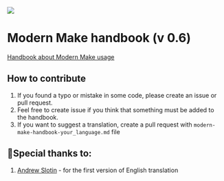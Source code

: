 ![](https://imgur.com/OubxVn4.png)

# Modern Make handbook (v 0.6)
[Handbook about Modern Make usage](http://makefile.site)

## How to contribute

1. If you found a typo or mistake in some code, please create an issue or pull request.
2. Feel free to create issue if you think that something must be added to the handbook.
3. If you want to suggest a translation, create a pull request with `modern-make-handbook-your_language.md` file

## 🎉Special thanks to: 

1. [Andrew Slotin](https://github.com/andrewslotin) - for the first version of English translation
